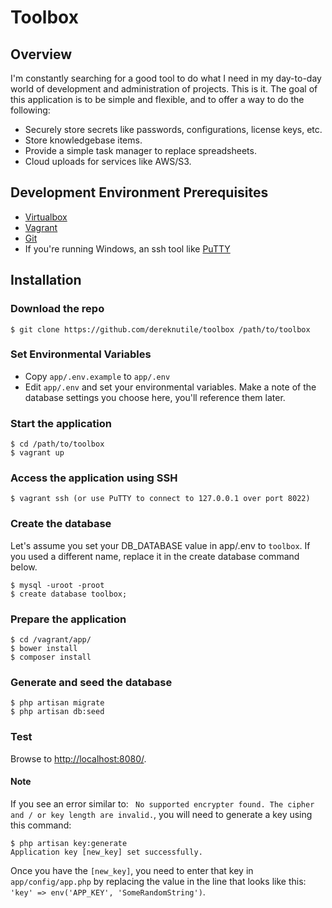 # Toolbox

## Overview
I'm constantly searching for a good tool to do what I need in my day-to-day
world of development and administration of projects.  This is it.  The goal of
this application is to be simple and flexible, and to offer a way to do the
following:

* Securely store secrets like passwords, configurations, license keys, etc.
* Store knowledgebase items.
* Provide a simple task manager to replace spreadsheets.
* Cloud uploads for services like AWS/S3.

## Development Environment Prerequisites

* [Virtualbox](https://www.virtualbox.org/)
* [Vagrant](https://www.vagrantup.com/)
* [Git](https://git-scm.com/)
* If you're running Windows, an ssh tool like [PuTTY](http://www.putty.org/)

## Installation
### Download the repo
    $ git clone https://github.com/dereknutile/toolbox /path/to/toolbox

### Set Environmental Variables

 * Copy `app/.env.example` to `app/.env`
 * Edit `app/.env` and set your environmental variables.  Make a note of the
 database settings you choose here, you'll reference them later.

### Start the application
    $ cd /path/to/toolbox
    $ vagrant up

### Access the application using SSH
    $ vagrant ssh (or use PuTTY to connect to 127.0.0.1 over port 8022)

### Create the database
Let's assume you set your DB_DATABASE value in app/.env to `toolbox`.  If you
used a different name, replace it in the create database command below.

    $ mysql -uroot -proot
    $ create database toolbox;

### Prepare the application
    $ cd /vagrant/app/
    $ bower install
    $ composer install

### Generate and seed the database
    $ php artisan migrate
    $ php artisan db:seed

### Test
Browse to [http://localhost:8080/](http://localhost:8080/).

#### Note
If you see an error similar to: ` No supported encrypter found. The cipher and / or key length are invalid.`, you will need to generate a key using this command:

    $ php artisan key:generate
    Application key [new_key] set successfully.

Once you have the `[new_key]`, you need to enter that key in `app/config/app.php` by replacing the value in the line that looks like this: `'key' => env('APP_KEY', 'SomeRandomString')`.
